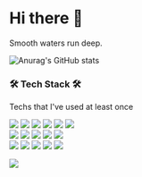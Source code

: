 # Hi there 👋

Smooth waters run deep.

![Anurag's GitHub stats](https://github-readme-stats.vercel.app/api?username=zeemoong&show_icons=true&theme=vue)

<h3 align="left">🛠 Tech Stack 🛠</h3>
<p align="left"> Techs that I've used at least once </p>

<p align="left">
  <img src="https://img.shields.io/badge/Java-007396?style=flat-square&logo=Java&logoColor=white"/></a>
  <img src="https://img.shields.io/badge/Javascript-ffb13b?style=flat-square&logo=javascript&logoColor=white"/></a>
  <img src="https://img.shields.io/badge/jQuery-005571?style=flat-square&logo=jQuery&logoColor=white"/></a>
  <img src="https://img.shields.io/badge/C-A8B9CC?style=flat-square&logo=C&logoColor=white"/></a>
  <img src="https://img.shields.io/badge/C++-00599C?style=flat-square&logo=C%2B%2B&logoColor=white"/></a>
  <img src="https://img.shields.io/badge/Python-3766AB?style=flat-square&logo=Python&logoColor=white"/></a>
  <br>
  <img src="https://img.shields.io/badge/Spring-6DB33F?style=flat-square&logo=Spring&logoColor=white"/></a>
  <img src="https://img.shields.io/badge/SpringBoot-6DB33F?style=flat-square&logo=Spring Boot&logoColor=white"/></a>
  <img src="https://img.shields.io/badge/Hibernate-yellowgreen?style=flat-square&logo=Hibernate&logoColor=white"/></a>
  <img src="https://img.shields.io/badge/Oracle SQL-DB3552?style=flat-square&logo=Oracle&logoColor=white"/></a>
  <img src="https://img.shields.io/badge/Mysql-E6B91E?style=flat-square&logo=MySql&logoColor=white"/></a>
  <br>
  <img src="https://img.shields.io/badge/Git-333664?style=flat-square&logo=Git&logoColor=white"/></a> 
  <img src="https://img.shields.io/badge/GitHub-333664?style=flat-square&logo=GitHub&logoColor=white"/></a>
  <img src="https://img.shields.io/badge/GitKraken-333664?style=flat-square&logo=GitKraken&logoColor=white"/></a>
  <img src="https://img.shields.io/badge/Eclipse-blueviolet?style=flat-square&logo=Eclipse IDE&logoColor=white"/></a>
  <img src="https://img.shields.io/badge/IntelliJ-333664?style=flat-square&logo=IntelliJ IDEA&logoColor=white"/></a>
</p>

<div align="left">
<a href="https://hits.seeyoufarm.com"><img src="https://hits.seeyoufarm.com/api/count/incr/badge.svg?url=https%3A%2F%2Fgithub.com%2Fzeemoong&count_bg=%2379C83D&title_bg=%23555555&icon=&icon_color=%23E7E7E7&title=hits&edge_flat=false"/></a>
</div>

